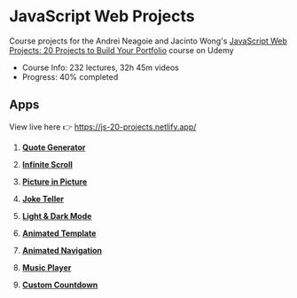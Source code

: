 # JavaScript Web Projects
Course projects for the Andrei Neagoie and Jacinto  Wong's [JavaScript Web Projects: 20 Projects to Build Your Portfolio](https://www.udemy.com/course/javascript-web-projects-to-build-your-portfolio-resume/) course on Udemy

- Course Info: 232 lectures, 32h 45m videos
- Progress: 40% completed

## Apps
View live here :point_right:  https://js-20-projects.netlify.app/

1. **[Quote Generator](/01-quote-generator)**

2. **[Infinite Scroll](/02-infinite-scroll)**

3. **[Picture in Picture](/03-picture-in-picture)**  

4. **[Joke Teller](/04-joke-teller)**

5. **[Light & Dark Mode](/05-light-dark-mode)** 

6. **[Animated Template](/06-animated-template)**

7. **[Animated Navigation](/07-navigation-nation)**

8. **[Music Player](/08-music-player)**

9. **[Custom Countdown](/09-custom-countdown)**
    
